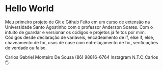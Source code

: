 # Hello World 
Meu primeiro projeto de Git e Github 
Feito em um curso de extensão na Universidade Santo Agostinho com o professor Anderson Soares.
Com o intuito de guardar e versionar os códigos e projetos já feitos por mim.
Códigos desde declaração de variáveis, encadeamento de if, else if, else, chaveamento de for, usos de case com entrelaçamento de for, verificações de verdade ou falso.


Carlos Gabriel Monteiro De Sousa
(86) 98816-6764
Instagram N.T.C_Carlos:raised_hand_with_fingers_splayed: